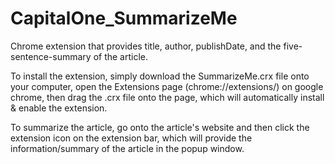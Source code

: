 # CapitalOne_SummarizeMe
Chrome extension that provides title, author, publishDate, and the five-sentence-summary of the article. 

To install the extension, simply download the SummarizeMe.crx file onto your computer, open the Extensions page (chrome://extensions/) on google chrome, then drag the .crx file onto the page, which will automatically install & enable the extension. 

To summarize the article, go onto the article's website and then click the extension icon on the extension bar, which will provide the information/summary of the article in the popup window. 
